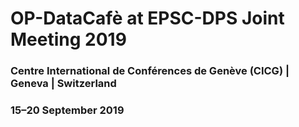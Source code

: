 # OP-DataCafè at EPSC-DPS Joint Meeting 2019
### Centre International de Conférences de Genève (CICG) | Geneva | Switzerland
### 15–20 September 2019
